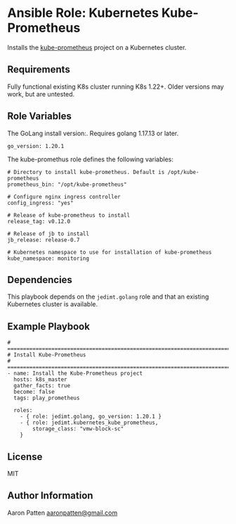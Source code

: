 Ansible Role: Kubernetes Kube-Prometheus
=========

Installs the [kube-prometheus](https://github.com/prometheus-operator/kube-prometheus) project on a Kubernetes cluster.

Requirements
------------

Fully functional existing K8s cluster running K8s 1.22+. Older versions may work, but are untested.

Role Variables
--------------

The GoLang install version:. Requires golang 1.17.13 or later.

    go_version: 1.20.1

The kube-promethus role defines the following variables:

    # Directory to install kube-prometheus. Default is /opt/kube-prometheus
    prometheus_bin: "/opt/kube-prometheus"

    # Configure nginx ingress controller
    config_ingress: "yes"

    # Release of kube-prometheus to install
    release_tag: v0.12.0

    # Release of jb to install
    jb_release: release-0.7

    # Kubernetes namespace to use for installation of kube-prometheus
    kube_namespace: monitoring


Dependencies
------------

This playbook depends on the `jedimt.golang` role and that an existing Kubernetes cluster is available.

Example Playbook
----------------

    # ===========================================================================
    # Install Kube-Prometheus
    # ===========================================================================
    - name: Install the Kube-Prometheus project
      hosts: k8s_master
      gather_facts: true
      become: false
      tags: play_prometheus

      roles:
        - { role: jedimt.golang, go_version: 1.20.1 }
        - { role: jedimt.kubernetes_kube_prometheus,
            storage_class: "vmw-block-sc"
        }

License
-------

MIT

Author Information
------------------

Aaron Patten
aaronpatten@gmail.com
